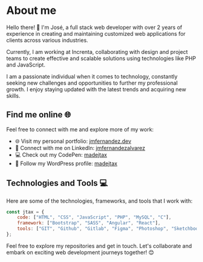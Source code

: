 # About me

Hello there! 👋 I'm José, a full stack web developer with over 2 years of experience in creating and maintaining customized web applications for clients across various industries.

Currently, I am working at Increnta, collaborating with design and project teams to create effective and scalable solutions using technologies like PHP and JavaScript.

I am a passionate individual when it comes to technology, constantly seeking new challenges and opportunities to further my professional growth. I enjoy staying updated with the latest trends and acquiring new skills.

## Find me online 🌐

Feel free to connect with me and explore more of my work:

- 🌐 Visit my personal portfolio: [jmfernandez.dev](https://jmfernandez.dev)
- 💼 Connect with me on LinkedIn: [jmfernandezalvarez](https://www.linkedin.com/in/jmfernandezalvarez/)
- 💻 Check out my CodePen: [madejtax](https://codepen.io/josejtax)
- 📝 Follow my WordPress profile: [madejtax](https://profiles.wordpress.org/madejtax/)

## Technologies and Tools 💻

Here are some of the technologies, frameworks, and tools that I work with:

```javascript
const jtax = {
    code: ["HTML", "CSS", "JavaScript", "PHP", "MySQL", "C"],
    framework: ["Bootstrap", "SASS", "Angular", "React"],
    tools: ["GIT", "Github", "Gitlab", "Figma", "Photoshop", "Sketchbook", "WordPress", "Shopify", "Firebase"]
};
```

Feel free to explore my repositories and get in touch. Let's collaborate and embark on exciting web development journeys together! 😊
